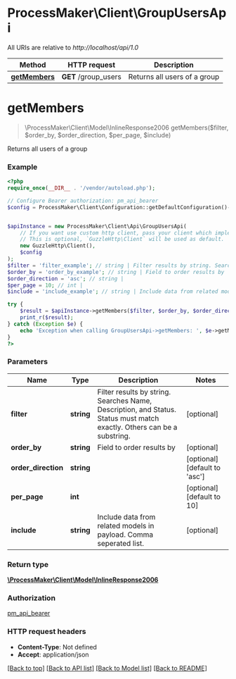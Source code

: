 # ProcessMaker\Client\GroupUsersApi

All URIs are relative to *http://localhost/api/1.0*

Method | HTTP request | Description
------------- | ------------- | -------------
[**getMembers**](GroupUsersApi.md#getMembers) | **GET** /group_users | Returns all users of a group


# **getMembers**
> \ProcessMaker\Client\Model\InlineResponse2006 getMembers($filter, $order_by, $order_direction, $per_page, $include)

Returns all users of a group

### Example
```php
<?php
require_once(__DIR__ . '/vendor/autoload.php');

// Configure Bearer authorization: pm_api_bearer
$config = ProcessMaker\Client\Configuration::getDefaultConfiguration()->setAccessToken('YOUR_ACCESS_TOKEN');


$apiInstance = new ProcessMaker\Client\Api\GroupUsersApi(
    // If you want use custom http client, pass your client which implements `GuzzleHttp\ClientInterface`.
    // This is optional, `GuzzleHttp\Client` will be used as default.
    new GuzzleHttp\Client(),
    $config
);
$filter = 'filter_example'; // string | Filter results by string. Searches Name, Description, and Status. Status must match exactly. Others can be a substring.
$order_by = 'order_by_example'; // string | Field to order results by
$order_direction = 'asc'; // string | 
$per_page = 10; // int | 
$include = 'include_example'; // string | Include data from related models in payload. Comma seperated list.

try {
    $result = $apiInstance->getMembers($filter, $order_by, $order_direction, $per_page, $include);
    print_r($result);
} catch (Exception $e) {
    echo 'Exception when calling GroupUsersApi->getMembers: ', $e->getMessage(), PHP_EOL;
}
?>
```

### Parameters

Name | Type | Description  | Notes
------------- | ------------- | ------------- | -------------
 **filter** | **string**| Filter results by string. Searches Name, Description, and Status. Status must match exactly. Others can be a substring. | [optional]
 **order_by** | **string**| Field to order results by | [optional]
 **order_direction** | **string**|  | [optional] [default to &#39;asc&#39;]
 **per_page** | **int**|  | [optional] [default to 10]
 **include** | **string**| Include data from related models in payload. Comma seperated list. | [optional]

### Return type

[**\ProcessMaker\Client\Model\InlineResponse2006**](../Model/InlineResponse2006.md)

### Authorization

[pm_api_bearer](../../README.md#pm_api_bearer)

### HTTP request headers

 - **Content-Type**: Not defined
 - **Accept**: application/json

[[Back to top]](#) [[Back to API list]](../../README.md#documentation-for-api-endpoints) [[Back to Model list]](../../README.md#documentation-for-models) [[Back to README]](../../README.md)

